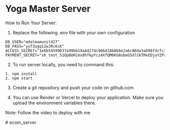 # Yoga Master Server

How to Run Your Server:
1. Replace the following .env file with your own configuration
```
DB_USER="mdalmamunit427"
DB_PASS="yyT3ugq12wJRc6cK"
ACCESS_SECRET="1e6b54599037a99bb19a44274c966d18b866e2a6c804a3a698fdcfc33dec919fa3602456affe6862f959571c45ab7f06349d0a0d76d65711924a9a341a1d0d27"
PAYMENT_SECRET="sk_test_51OpBUKCmx8hfkpYcz4XfQM6KG8ubeG5dlCKTMxEDjoYZPriKDCeraZNfMHuuERMR2heRDC7xP8dqRuEvDkP4mg2w00ICy7xTzU"
```

2. To run server locally, you need to command this:
```
1. npm install
2. npm start
```

3. Create a git repository and push your code on github.com

4. You can use Render or Vercel to deploy your application. Make sure you upload the environment variables there.

Note: Follow the video to deploy with me

#   e c o m _ s e r v e r  
 